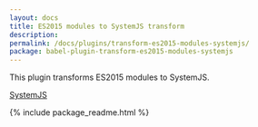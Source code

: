 ```yaml
---
layout: docs
title: ES2015 modules to SystemJS transform
description:
permalink: /docs/plugins/transform-es2015-modules-systemjs/
package: babel-plugin-transform-es2015-modules-systemjs
---
```


This plugin transforms ES2015 modules to SystemJS.

[SystemJS](https://github.com/systemjs/systemjs)

{% include package_readme.html %}
